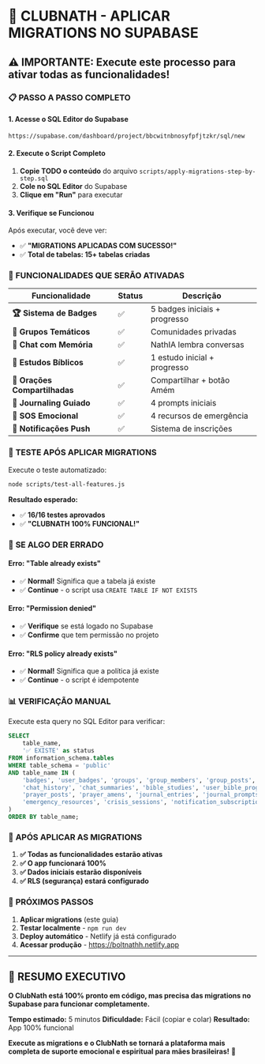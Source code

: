 # 🚀 CLUBNATH - APLICAR MIGRATIONS NO SUPABASE

## ⚠️ **IMPORTANTE: Execute este processo para ativar todas as funcionalidades!**

### 📋 **PASSO A PASSO COMPLETO**

#### **1. Acesse o SQL Editor do Supabase**
```
https://supabase.com/dashboard/project/bbcwitnbnosyfpfjtzkr/sql/new
```

#### **2. Execute o Script Completo**
1. **Copie TODO o conteúdo** do arquivo `scripts/apply-migrations-step-by-step.sql`
2. **Cole no SQL Editor** do Supabase
3. **Clique em "Run"** para executar

#### **3. Verifique se Funcionou**
Após executar, você deve ver:
- ✅ **"MIGRATIONS APLICADAS COM SUCESSO!"**
- ✅ **Total de tabelas: 15+ tabelas criadas**

### 🎯 **FUNCIONALIDADES QUE SERÃO ATIVADAS**

| Funcionalidade | Status | Descrição |
|----------------|--------|-----------|
| **🏆 Sistema de Badges** | ✅ | 5 badges iniciais + progresso |
| **👥 Grupos Temáticos** | ✅ | Comunidades privadas |
| **💬 Chat com Memória** | ✅ | NathIA lembra conversas |
| **📖 Estudos Bíblicos** | ✅ | 1 estudo inicial + progresso |
| **🙏 Orações Compartilhadas** | ✅ | Compartilhar + botão Amém |
| **📝 Journaling Guiado** | ✅ | 4 prompts iniciais |
| **🚨 SOS Emocional** | ✅ | 4 recursos de emergência |
| **🔔 Notificações Push** | ✅ | Sistema de inscrições |

### 🧪 **TESTE APÓS APLICAR MIGRATIONS**

Execute o teste automatizado:
```bash
node scripts/test-all-features.js
```

**Resultado esperado:**
- ✅ **16/16 testes aprovados**
- ✅ **"CLUBNATH 100% FUNCIONAL!"**

### 🔧 **SE ALGO DER ERRADO**

#### **Erro: "Table already exists"**
- ✅ **Normal!** Significa que a tabela já existe
- ✅ **Continue** - o script usa `CREATE TABLE IF NOT EXISTS`

#### **Erro: "Permission denied"**
- ✅ **Verifique** se está logado no Supabase
- ✅ **Confirme** que tem permissão no projeto

#### **Erro: "RLS policy already exists"**
- ✅ **Normal!** Significa que a política já existe
- ✅ **Continue** - o script é idempotente

### 📊 **VERIFICAÇÃO MANUAL**

Execute esta query no SQL Editor para verificar:
```sql
SELECT 
    table_name,
    '✅ EXISTE' as status
FROM information_schema.tables 
WHERE table_schema = 'public' 
AND table_name IN (
    'badges', 'user_badges', 'groups', 'group_members', 'group_posts',
    'chat_history', 'chat_summaries', 'bible_studies', 'user_bible_progress',
    'prayer_posts', 'prayer_amens', 'journal_entries', 'journal_prompts',
    'emergency_resources', 'crisis_sessions', 'notification_subscriptions'
)
ORDER BY table_name;
```

### 🎉 **APÓS APLICAR AS MIGRATIONS**

1. **✅ Todas as funcionalidades estarão ativas**
2. **✅ O app funcionará 100%**
3. **✅ Dados iniciais estarão disponíveis**
4. **✅ RLS (segurança) estará configurado**

### 🚀 **PRÓXIMOS PASSOS**

1. **Aplicar migrations** (este guia)
2. **Testar localmente** - `npm run dev`
3. **Deploy automático** - Netlify já está configurado
4. **Acessar produção** - https://boltnathh.netlify.app

---

## 🎯 **RESUMO EXECUTIVO**

**O ClubNath está 100% pronto em código, mas precisa das migrations no Supabase para funcionar completamente.**

**Tempo estimado:** 5 minutos
**Dificuldade:** Fácil (copiar e colar)
**Resultado:** App 100% funcional

**Execute as migrations e o ClubNath se tornará a plataforma mais completa de suporte emocional e espiritual para mães brasileiras!** 🌟
